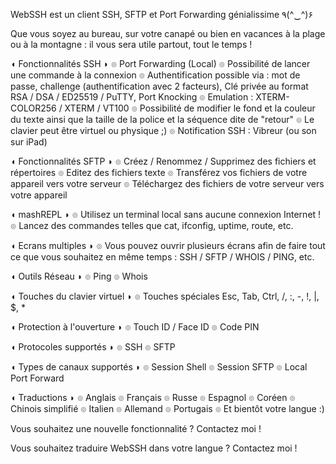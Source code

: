 WebSSH est un client SSH, SFTP et Port Forwarding génialissime ٩(^‿^)۶

Que vous soyez au bureau, sur votre canapé ou bien en vacances à la plage ou à la montagne : il vous sera utile partout, tout le temps !

◖ Fonctionnalités SSH ◗
๏ Port Forwarding (Local)
๏ Possibilité de lancer une commande à la connexion
๏ Authentification possible via : mot de passe, challenge (authentification avec 2 facteurs), Clé privée au format RSA / DSA / ED25519 / PuTTY, Port Knocking
๏ Emulation : XTERM-COLOR256 / XTERM / VT100
๏ Possibilité de modifier le fond et la couleur du texte ainsi que la taille de la police et la séquence dite de "retour"
๏ Le clavier peut être virtuel ou physique ;)
๏ Notification SSH : Vibreur (ou son sur iPad)

◖ Fonctionnalités SFTP  ◗
๏ Créez / Renommez / Supprimez des fichiers et répertoires
๏ Editez des fichiers texte
๏ Transférez vos fichiers de votre appareil vers votre serveur
๏ Téléchargez des fichiers de votre serveur vers votre appareil

◖ mashREPL ◗
๏ Utilisez un terminal local sans aucune connexion Internet !
๏ Lancez des commandes telles que cat, ifconfig, uptime, route, etc.

◖ Ecrans multiples ◗
๏ Vous pouvez ouvrir plusieurs écrans afin de faire tout ce que vous souhaitez en même temps : SSH / SFTP / WHOIS / PING, etc.

◖ Outils Réseau ◗
๏ Ping
๏ Whois

◖ Touches du clavier virtuel ◗
๏ Touches spéciales Esc, Tab, Ctrl, /, :, -, !, |, $, *

◖ Protection à l'ouverture ◗
๏ Touch ID / Face ID
๏ Code PIN

◖ Protocoles supportés ◗
๏ SSH
๏ SFTP

◖ Types de canaux supportés ◗
๏ Session Shell
๏ Session SFTP
๏ Local Port Forward

◖ Traductions ◗
๏ Anglais
๏ Français
๏ Russe
๏ Espagnol
๏ Coréen
๏ Chinois simplifié
๏ Italien
๏ Allemand
๏ Portugais
๏ Et bientôt votre langue :)

Vous souhaitez une nouvelle fonctionnalité ? Contactez moi !

Vous souhaitez traduire WebSSH dans votre langue ? Contactez moi !